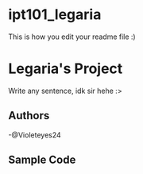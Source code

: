 # ipt101_legaria
This is how you edit your readme file :)

# Legaria's Project
Write any sentence, idk sir hehe :>

## Authors
  -@Violeteyes24
  
## Sample Code

  
